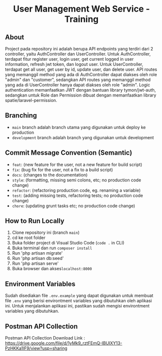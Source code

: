 # <h1 align="center"> User Management Web Service - Training </h4> </h1>

## About

Project pada repository ini adalah berupa API endpoints yang terdiri dari 2 controller, yaitu AuthController dan UserController. Untuk AuthController, terdapat fitur register user, login user, get current logged in user information, refresh jwt token, dan logout user. Untuk UserController, terdapat get all user, get user by id, update user, dan delete user. API routes yang memanggil method yang ada di AuthController dapat diakses oleh role "admin" dan "customer", sedangkan API routes yang memanggil method yang ada di UserController hanya dapat diakses oleh role "admin".
Logic authentication memanfaatkan JWT dengan bantuan library tymon/jwt-auth, sedangkan untuk Role dan Permission dibuat dengan memanfaatkan library spatie/laravel-permission.

## Branching

-   `main` branch adalah branch utama yang digunakan untuk deploy ke production
-   `development` branch adalah branch yang digunakan untuk development

## Commit Message Convention (Semantic)

-   `feat`: (new feature for the user, not a new feature for build script)
-   `fix`: (bug fix for the user, not a fix to a build script)
-   `docs`: (changes to the documentation)
-   `style`: (formatting, missing semi colons, etc; no production code change)
-   `refactor`: (refactoring production code, eg. renaming a variable)
-   `test`: (adding missing tests, refactoring tests; no production code change)
-   `chore`: (updating grunt tasks etc; no production code change)

## How to Run Locally

1. Clone repository ini (branch `main`)
2. cd ke root folder
3. Buka folder project di Visual Studio Code (`code .` in CLI)
4. Buka terminal dan run `composer install`
5. Run 'php artisan migrate'
6. Run 'php artisan db:seed'
6. Run 'php artisan serve'
7. Buka browser dan akses`localhost:8000`

## Environment Variables

Sudah disediakan file `.env.example` yang dapat digunakan untuk membuat file `.env` yang berisi environtment variables yang dibutuhkan oleh aplikasi ini. Untuk menjalankan aplikasi ini, pastikan sudah mengisi environtment variables yang dibutuhkan.

## Postman API Collection

Postman API Collection Download Link : https://drive.google.com/file/d/1yMk9_rztFEmQ-IBUIXY13-PzHKKa1IF9/view?usp=sharing

